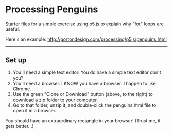 # Processing Penguins

Starter files for a simple exercise using p5.js to explain why "for" loops are useful.

Here's an example: http://gortondesign.com/processing/p5js/penguins.html

___

## Set up
1. You'll need a simple text editor. You do have a simple text editor don't you?
1. You'll need a browser. I KNOW you have a browser. I happen to like Chrome.
1. Use the green "Clone or Download" button (above, to the right) to download a zip folder to your computer.
1. Go to that folder, unzip it, and double-click the penguins.html file to open it in a browser.

You should have an extraordinary rectangle in your browser! (Trust me, it gets better...)

